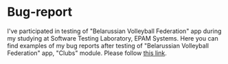 # Bug-report
I've participated in testing of "Belarussian Volleyball Federation" app during my studying at Software Testing Laboratory, EPAM Systems. Here you can find examples of my bug reports after testing of "Belarussian Volleyball Federation" app, "Clubs" module. Please follow [this link](https://docs.google.com/spreadsheets/d/1aGco__1MfHi7L4O_QY8Ms_GA7A3duzlE/edit?usp=sharing&ouid=102489883496474605071&rtpof=true&sd=true).
